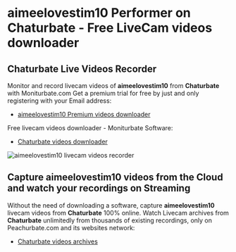 # aimeelovestim10 Performer on Chaturbate - Free LiveCam videos downloader

## Chaturbate Live Videos Recorder

Monitor and record livecam videos of **aimeelovestim10** from **Chaturbate** with Moniturbate.com
Get a premium trial for free by just and only registering with your Email address:
* [aimeelovestim10 Premium videos downloader](https://moniturbate.com/request-demo-licence-key.html)

Free livecam videos downloader - Moniturbate Software:
* [Chaturbate videos downloader](https://moniturbate.com/moniturbate-download-software.html)

![aimeelovestim10 livecam videos recorder](https://peachurnet.com/templates/moniturbate-software.png)


## Capture aimeelovestim10 videos from the Cloud and watch your recordings on Streaming

Without the need of downloading a software, capture **aimeelovestim10** livecam videos from **Chaturbate** 100% online.
Watch Livecam archives from **Chaturbate** unlimitedly from thousands of existing recordings, only on Peachurbate.com and its websites network:
* [Chaturbate videos archives](https://peachurnet.com/)